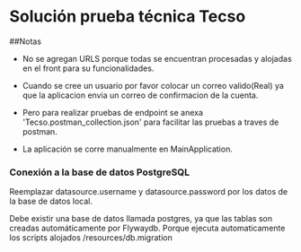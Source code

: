 # Solución prueba técnica Tecso

##Notas

* No se agregan URLS porque todas se encuentran procesadas 
 y alojadas en el front para su funcionalidades.
 
* Cuando se cree un usuario por favor colocar un correo valido(Real)
ya que la aplicacion envia un correo de confirmacion de la cuenta.
 
* Pero para realizar pruebas de endpoint se anexa 'Tecso.postman_collection.json'
para facilitar las pruebas a traves de postman.

* La aplicación se corre manualmente en MainApplication.

### Conexión a la base de datos PostgreSQL

Reemplazar datasource.username y datasource.password por los datos
de la base de datos local.

Debe existir una base de datos llamada postgres, ya que las tablas 
son creadas automáticamente por Flywaydb. Porque ejecuta automaticamente los scripts 
alojados /resources/db.migration

